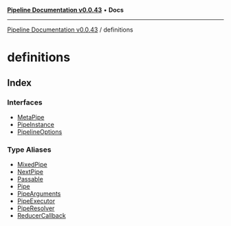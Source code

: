 [**Pipeline Documentation v0.0.43**](../README.md) • **Docs**

***

[Pipeline Documentation v0.0.43](../modules.md) / definitions

# definitions

## Index

### Interfaces

- [MetaPipe](interfaces/MetaPipe.md)
- [PipeInstance](interfaces/PipeInstance.md)
- [PipelineOptions](interfaces/PipelineOptions.md)

### Type Aliases

- [MixedPipe](type-aliases/MixedPipe.md)
- [NextPipe](type-aliases/NextPipe.md)
- [Passable](type-aliases/Passable.md)
- [Pipe](type-aliases/Pipe.md)
- [PipeArguments](type-aliases/PipeArguments.md)
- [PipeExecutor](type-aliases/PipeExecutor.md)
- [PipeResolver](type-aliases/PipeResolver.md)
- [ReducerCallback](type-aliases/ReducerCallback.md)
